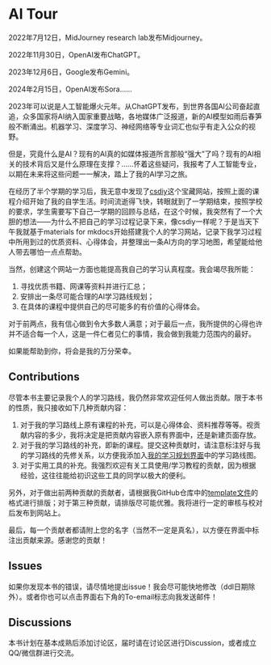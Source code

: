 # AI Tour

2022年7月12日，MidJourney research lab发布Midjourney。

2022年11月30日，OpenAI发布ChatGPT。

2023年12月6日，Google发布Gemini。

2024年2月15日，OpenAI发布Sora……

2023年可以说是人工智能爆火元年。从ChatGPT发布，到世界各国AI公司奋起直追，众多国家将AI纳入国家重要战略，各地媒体广泛报道，新的AI模型如雨后春笋般不断涌出。机器学习、深度学习、神经网络等专业词汇也似乎有走入公众的视野。

但是，究竟什么是AI？现有的AI真的如媒体报道所言那般“强大”了吗？现有的AI相关的技术背后又是什么原理在支撑？……怀着这些疑问，我报考了人工智能专业，以期在未来将这些问题一一解决，踏上了我的AI学习之旅。

在经历了半个学期的学习后，我无意中发现了[csdiy](https://csdiy.wiki)这个宝藏网站，按照上面的课程介绍开始了我的自学生活。时间流逝得飞快，转眼就到了一学期结束，按照学校的要求，学生需要写下自己一学期的回顾与总结，在这个时候，我突然有了一个大胆的想法——为什么不把自己的学习过程记录下来，像csdiy一样呢？于是当天下午我就基于materials for mkdocs开始搭建我个人的学习网站，记录下我学习过程中所用到过的优质资料、心得体会，并整理出一条AI方向的学习地图，希望能给他人带去哪怕一点点帮助。

当然，创建这个网站一方面也能提高我自己的学习认真程度。我会竭尽我所能：

1. 寻找优质书籍、网课等资料并进行汇总；
2. 安排出一条尽可能合理的AI学习路线规划；
3. 在具体的课程中提供自己的尽可能多的有价值的心得体会。

对于前两点，我有信心做到令大多数人满意；对于最后一点，我所提供的心得也许并不适合每一个人，这是一件仁者见仁的事情，我会做到我能力范围内的最好。

如果能帮助到你，将会是我的万分荣幸。

## Contributions

尽管本书主要记录我个人的学习路线，我仍然非常欢迎任何人做出贡献。限于本书的性质，我只接收如下几种贡献内容：

1. 对于我的学习路线上原有课程的补充，可以是心得体会、资料推荐等等。视贡献内容的多少，我将决定是把贡献内容嵌入原有界面中，还是新建页面存放。
2. 对于我的学习路线的补充，即新的课程。提交这种贡献时，请注意标注好与我的学习路线的先修关系，以方便我添加入[我的学习规划界面](./docs/learning-path.md)中的学习路线图。
3. 对于实用工具的补充。我强烈欢迎有关工具使用/学习教程的贡献，因为根据经验，这往往能给初识这些工具的同学以极大的便利。

另外，对于做出前两种贡献的贡献者，请根据我GitHub仓库中的[template文件](https://github.com/KinnariyaMamaTanha/aiTour/blob/main/template.md)的格式进行排版；对于第三种贡献，请排版尽可能优雅。我将进行一定的审核与校对后发布到网站上。

最后，每一个贡献者都请附上您的名字（当然不一定是真名），以方便在界面中标注出贡献来源。感谢您的贡献！

## Issues

如果你发现本书的错误，请尽情地提出issue！我会尽可能快地修改（ddl日期除外）。或者你也可以点击界面右下角的To-email标志向我发送邮件！

## Discussions

本书计划在基本成熟后添加讨论区，届时请在讨论区进行Discussion，或者成立QQ/微信群进行交流。
